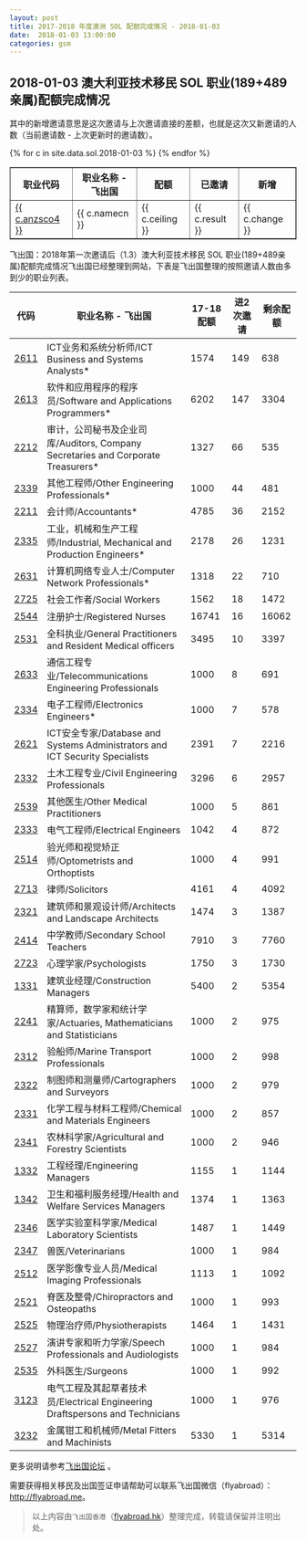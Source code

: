 ```yaml
---
layout: post
title: 2017-2018 年度澳洲 SOL 配额完成情况 - 2018-01-03
date:  2018-01-03 13:00:00
categories: gsm
---
```


## 2018-01-03 澳大利亚技术移民 SOL 职业(189+489亲属)配额完成情况

其中的新增邀请意思是这次邀请与上次邀请直接的差额，也就是这次又新邀请的人数（当前邀请数 - 上次更新时的邀请数）。

<table border = "1" cellpadding="1" cellspacing="0">
<tr>
<th>职业代码</th>
<th>职业名称 - 飞出国</th>
<th>配额</th>
<th>已邀请</th>
<th>新增</th>
</tr>
{% for c in site.data.sol.2018-01-03 %}
<tr>
<td> <a href="http://bbs.fcgvisa.com/t/topic/{{ c.bbsid }}" target="_blank">{{ c.anzsco4 }}</a> </td>
<td> {{ c.namecn }} </td>
<td> {{ c.ceiling }} </td>
<td> {{ c.result }} </td>
<td> {{ c.change }} </td>
</tr>
{% endfor %}
</table>

飞出国：2018年第一次邀请后（1.3）澳大利亚技术移民 SOL 职业(189+489亲属)配额完成情况飞出国已经整理到网站，下表是飞出国整理的按照邀请人数由多到少的职业列表。

代码 | 职业名称 - 飞出国 | 17-18配额 | 进2次邀请 | 剩余配额
---- | --------------- | -------- | -------- | -------
[2611] | ICT业务和系统分析师/ICT Business and Systems Analysts* | 1574 | 149 | 638
[2613] | 软件和应用程序的程序员/Software and Applications Programmers* | 6202 | 147 | 3304
[2212] | 审计，公司秘书及企业司库/Auditors, Company Secretaries and Corporate Treasurers* | 1327 | 66 | 535
[2339] | 其他工程师/Other Engineering Professionals* | 1000 | 44 | 481
[2211] | 会计师/Accountants* | 4785 | 36 | 2152
[2335] | 工业，机械和生产工程师/Industrial, Mechanical and Production Engineers* | 2178 | 26 | 1231
[2631] | 计算机网络专业人士/Computer Network Professionals* | 1318 | 22 | 710
[2725] | 社会工作者/Social Workers | 1562 | 18 | 1472
[2544] | 注册护士/Registered Nurses | 16741 | 16 | 16062
[2531] | 全科执业/General Practitioners and Resident Medical officers | 3495 | 10 | 3397
[2633] | 通信工程专业/Telecommunications Engineering Professionals | 1000 | 8 | 691
[2334] | 电子工程师/Electronics Engineers* | 1000 | 7 | 578
[2621] | ICT安全专家/Database and Systems Administrators and ICT Security Specialists | 2391 | 7 | 2216
[2332] | 土木工程专业/Civil Engineering Professionals | 3296 | 6 | 2957
[2539] | 其他医生/Other Medical Practitioners | 1000 | 5 | 861
[2333] | 电气工程师/Electrical Engineers | 1042 | 4 | 872
[2514] | 验光师和视觉矫正师/Optometrists and Orthoptists | 1000 | 4 | 991
[2713] | 律师/Solicitors | 4161 | 4 | 4092
[2321] | 建筑师和景观设计师/Architects and Landscape Architects | 1474 | 3 | 1387
[2414] | 中学教师/Secondary School Teachers | 7910 | 3 | 7760
[2723] | 心理学家/Psychologists | 1750 | 3 | 1730
[1331] | 建筑业经理/Construction Managers | 5400 | 2 | 5354
[2241] | 精算师，数学家和统计学家/Actuaries, Mathematicians and Statisticians | 1000 | 2 | 975
[2312] | 验船师/Marine Transport Professionals | 1000 | 2 | 998
[2322] | 制图师和测量师/Cartographers and Surveyors | 1000 | 2 | 979
[2331] | 化学工程与材料工程师/Chemical and Materials Engineers | 1000 | 2 | 857
[2341] | 农林科学家/Agricultural and Forestry Scientists | 1000 | 2 | 946
[1332] | 工程经理/Engineering Managers | 1155 | 1 | 1144
[1342] | 卫生和福利服务经理/Health and Welfare Services Managers | 1374 | 1 | 1363
[2346] | 医学实验室科学家/Medical Laboratory Scientists | 1487 | 1 | 1449
[2347] | 兽医/Veterinarians | 1000 | 1 | 984
[2512] | 医学影像专业人员/Medical Imaging Professionals | 1113 | 1 | 1092
[2521] | 脊医及整骨/Chiropractors and Osteopaths | 1000 | 1 | 993
[2525] | 物理治疗师/Physiotherapists | 1464 | 1 | 1431
[2527] | 演讲专家和听力学家/Speech Professionals and Audiologists | 1000 | 1 | 984
[2535] | 外科医生/Surgeons | 1000 | 1 | 992
[3123] | 电气工程及其起草者技术员/Electrical Engineering Draftspersons and Technicians | 1000 | 1 | 976
[3232] | 金属钳工和机械师/Metal Fitters and Machinists | 5330 | 1 | 5314

更多说明请参考<a href="http://bbs.fcgvisa.com/t/2017-2018-sol-occupation-ceilings-for-the-2017-18-programme-year/24331" target="blank">飞出国论坛</a> 。

需要获得相关移民及出国签证申请帮助可以联系飞出国微信（flyabroad）： <a href="http://flyabroad.me/contact" target="_blank">http://flyabroad.me</a>。

> 以上内容由`飞出国香港`（<a href="http://flyabroad.hk/" target="_blank">flyabroad.hk</a>）整理完成，转载请保留并注明出处。

[2611]: http://bbs.fcgvisa.com/t/flyabroad/7133
[2613]: http://bbs.fcgvisa.com/t/flyabroad/7134
[2212]: http://bbs.fcgvisa.com/t/flyabroad/7059
[2339]: http://bbs.fcgvisa.com/t/flyabroad/7092
[2211]: http://bbs.fcgvisa.com/t/flyabroad/7058
[2335]: http://bbs.fcgvisa.com/t/flyabroad/7090
[2631]: http://bbs.fcgvisa.com/t/flyabroad/7136
[2725]: http://bbs.fcgvisa.com/t/flyabroad/7146
[2544]: http://bbs.fcgvisa.com/t/flyabroad/7132
[2531]: http://bbs.fcgvisa.com/t/flyabroad/7123
[2633]: http://bbs.fcgvisa.com/t/flyabroad/7138
[2334]: http://bbs.fcgvisa.com/t/flyabroad/7089
[2621]: http://bbs.fcgvisa.com/t/flyabroad/7135
[2332]: http://bbs.fcgvisa.com/t/flyabroad/7087
[2539]: http://bbs.fcgvisa.com/t/flyabroad/7128
[2333]: http://bbs.fcgvisa.com/t/flyabroad/7088
[2514]: http://bbs.fcgvisa.com/t/flyabroad/7113
[2713]: http://bbs.fcgvisa.com/t/flyabroad/7141
[2321]: http://bbs.fcgvisa.com/t/flyabroad/7080
[2414]: http://bbs.fcgvisa.com/t/flyabroad/7103
[2723]: http://bbs.fcgvisa.com/t/flyabroad/7144
[1331]: http://bbs.fcgvisa.com/t/flyabroad/6546
[2241]: http://bbs.fcgvisa.com/t/flyabroad/7066
[2312]: http://bbs.fcgvisa.com/t/flyabroad/7079
[2322]: http://bbs.fcgvisa.com/t/flyabroad/7081
[2331]: http://bbs.fcgvisa.com/t/flyabroad/7086
[2341]: http://bbs.fcgvisa.com/t/flyabroad/7093
[1332]: http://bbs.fcgvisa.com/t/flyabroad/6547
[1342]: http://bbs.fcgvisa.com/t/flyabroad/6553
[2346]: http://bbs.fcgvisa.com/t/flyabroad/7098
[2347]: http://bbs.fcgvisa.com/t/flyabroad/7099
[2512]: http://bbs.fcgvisa.com/t/flyabroad/7111
[2521]: http://bbs.fcgvisa.com/t/flyabroad/7116
[2525]: http://bbs.fcgvisa.com/t/flyabroad/7120
[2527]: http://bbs.fcgvisa.com/t/flyabroad/7122
[2535]: http://bbs.fcgvisa.com/t/flyabroad/7127
[3123]: http://bbs.fcgvisa.com/t/flyabroad/7162
[3232]: http://bbs.fcgvisa.com/t/flyabroad/7175